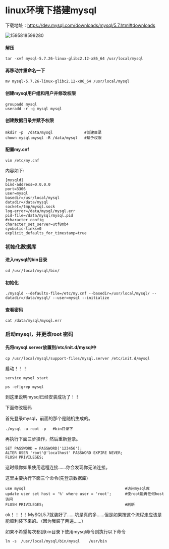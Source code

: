 # linux环境下搭建mysql

下载地址：https://dev.mysql.com/downloads/mysql/5.7.html#downloads

![1595818599280](C:\Users\Administrator\AppData\Roaming\Typora\typora-user-images\1595818599280.png)

#### 解压

```
tar -xvf mysql-5.7.26-linux-glibc2.12-x86_64 /usr/local/mysql
```

####  再移动并重命名一下

```
mv mysql-5.7.26-linux-glibc2.12-x86_64 /usr/local/mysql
```

#### 创建mysql用户组和用户并修改权限

```
groupadd mysql
useradd -r -g mysql mysql
```

#### 创建数据目录并赋予权限

```
mkdir -p  /data/mysql              #创建目录
chown mysql:mysql -R /data/mysql   #赋予权限
```

#### 配置my.cnf

```
vim /etc/my.cnf
```

 内容如下:

```
[mysqld]
bind-address=0.0.0.0
port=3306
user=mysql
basedir=/usr/local/mysql
datadir=/data/mysql
socket=/tmp/mysql.sock
log-error=/data/mysql/mysql.err
pid-file=/data/mysql/mysql.pid
#character config
character_set_server=utf8mb4
symbolic-links=0
explicit_defaults_for_timestamp=true
```

### 初始化数据库

#### 进入mysql的bin目录

```
cd /usr/local/mysql/bin/
```

#### 初始化

```
./mysqld --defaults-file=/etc/my.cnf --basedir=/usr/local/mysql/ --datadir=/data/mysql/ --user=mysql --initialize
```

####  查看密码

```
cat /data/mysql/mysql.err
```

### 启动mysql，并更改root 密码

#### 先将mysql.server放置到/etc/init.d/mysql中

```
cp /usr/local/mysql/support-files/mysql.server /etc/init.d/mysql
```
启动！！！
```
service mysql start

ps -ef|grep mysql
```

到这里说明mysql已经安装成功了！！

下面修改密码

首先登录mysql，前面的那个是随机生成的。

```
./mysql -u root -p   #bin目录下
```

再执行下面三步操作，然后重新登录。

```
SET PASSWORD = PASSWORD('123456');
ALTER USER 'root'@'localhost' PASSWORD EXPIRE NEVER;
FLUSH PRIVILEGES;                          
```
 这时候你如果使用远程连接……你会发现你无法连接。

这里主要执行下面三个命令(先登录数据库)

```
use mysql                                            #访问mysql库
update user set host = '%' where user = 'root';      #使root能再任何host访问
FLUSH PRIVILEGES;                                    #刷新
```
ok！！！！MySQL5.7就装好了……坑是真的多……但是如果按这个流程走应该是能顺利装下来的。（因为我装了两遍……）

如果不希望每次都到bin目录下使用mysql命令则执行以下命令

```
ln -s  /usr/local/mysql/bin/mysql    /usr/bin
```